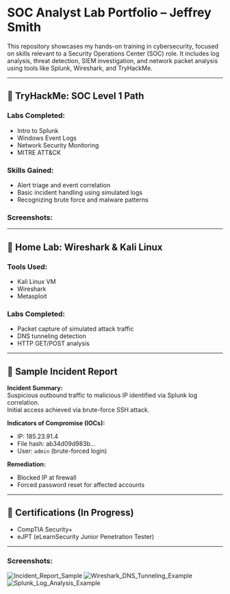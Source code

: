 # SOC Analyst Lab Portfolio – Jeffrey Smith

This repository showcases my hands-on training in cybersecurity, focused on skills relevant to a Security Operations Center (SOC) role.
It includes log analysis, threat detection, SIEM investigation, and network packet analysis using tools like Splunk, Wireshark, and TryHackMe.

---

## 🧪 TryHackMe: SOC Level 1 Path

### Labs Completed:
- Intro to Splunk
- Windows Event Logs
- Network Security Monitoring
- MITRE ATT&CK

### Skills Gained:
- Alert triage and event correlation
- Basic incident handling using simulated logs
- Recognizing brute force and malware patterns

### Screenshots:

  
---

## 🧪 Home Lab: Wireshark & Kali Linux

### Tools Used:
- Kali Linux VM
- Wireshark
- Metasploit

### Labs Completed:
- Packet capture of simulated attack traffic
- DNS tunneling detection
- HTTP GET/POST analysis
---

## 📄 Sample Incident Report

**Incident Summary:**  
Suspicious outbound traffic to malicious IP identified via Splunk log correlation.  
Initial access achieved via brute-force SSH attack.

**Indicators of Compromise (IOCs):**
- IP: 185.23.91.4  
- File hash: ab34d09d983b...  
- User: `admin` (brute-forced login)

**Remediation:**
- Blocked IP at firewall  
- Forced password reset for affected accounts  

---

## 📜 Certifications (In Progress)
- CompTIA Security+
- eJPT (eLearnSecurity Junior Penetration Tester)

---

### Screenshots:
![Incident_Report_Sample](https://github.com/user-attachments/assets/a91e703c-a7f7-41dc-8b2b-4d58956741fb)
![Wireshark_DNS_Tunneling_Example](https://github.com/user-attachments/assets/a878e109-30c7-40bb-934d-396d26f9c2f4)
![Splunk_Log_Analysis_Example](https://github.com/user-attachments/assets/bde3be9b-ccd1-4213-9d25-e998ac6a0033)
